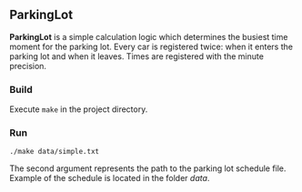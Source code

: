 ## ParkingLot
**ParkingLot** is a simple calculation logic which determines the busiest time moment for the parking lot. Every car is registered twice: when it enters the parking lot and when it leaves. Times are registered with the minute precision.

### Build
Execute `make` in the project directory.

### Run
`./make data/simple.txt`

The second argument represents the path to the parking lot schedule file. Example of the schedule is located in the folder *data*.
